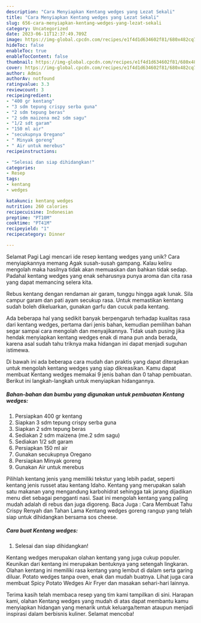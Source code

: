 ```yaml
---
description: "Cara Menyiapkan Kentang wedges yang Lezat Sekali"
title: "Cara Menyiapkan Kentang wedges yang Lezat Sekali"
slug: 656-cara-menyiapkan-kentang-wedges-yang-lezat-sekali
category: Uncategorized
date: 2023-06-11T12:37:49.709Z
image: https://img-global.cpcdn.com/recipes/e1f4d1d634602f81/680x482cq70/kentang-wedges-foto-resep-utama.jpg
hideToc: false
enableToc: true
enableTocContent: false
thumbnail: https://img-global.cpcdn.com/recipes/e1f4d1d634602f81/680x482cq70/kentang-wedges-foto-resep-utama.jpg
cover: https://img-global.cpcdn.com/recipes/e1f4d1d634602f81/680x482cq70/kentang-wedges-foto-resep-utama.jpg
author: Admin
authorAv: notfound
ratingvalue: 3.3
reviewcount: 3
recipeingredient:
- "400 gr kentang"
- "3 sdm tepung crispy serba guna"
- "2 sdm tepung beras"
- "2 sdm maizena me2 sdm sagu"
- "1/2 sdt garam"
- "150 ml air"
- "secukupnya Oregano"
- " Minyak goreng"
- " Air untuk merebus"
recipeinstructions:

- "Selesai dan siap dihidangkan!"
categories:
- Resep
tags:
- kentang
- wedges

katakunci: kentang wedges 
nutrition: 260 calories
recipecuisine: Indonesian
preptime: "PT10M"
cooktime: "PT41M"
recipeyield: "1"
recipecategory: Dinner

---
```



Selamat Pagi Lagi mencari ide resep kentang wedges yang unik? Cara menyiapkannya memang Agak susah-susah gampang. Kalau keliru mengolah maka hasilnya tidak akan memuaskan dan bahkan tidak sedap. Padahal kentang wedges yang enak seharusnya punya aroma dan cita rasa yang dapat memancing selera kita.


Rebus kentang dengan rendaman air garam, tunggu hingga agak lunak. Sila campur garam dan pati ayam secukup rasa. Untuk memastikan kentang sudah boleh dikeluarkan, gunakan garfu dan cucuk pada kentang.

Ada beberapa hal yang sedikit banyak berpengaruh terhadap kualitas rasa dari kentang wedges, pertama dari jenis bahan, kemudian pemilihan bahan segar sampai cara mengolah dan menyajikannya. Tidak usah pusing jika hendak menyiapkan kentang wedges enak di mana pun anda berada, karena asal sudah tahu triknya maka hidangan ini dapat menjadi suguhan istimewa.


Di bawah ini ada beberapa cara mudah dan praktis yang dapat diterapkan untuk mengolah kentang wedges yang siap dikreasikan. Kamu dapat membuat Kentang wedges memakai 9 jenis bahan dan 0 tahap pembuatan. Berikut ini langkah-langkah untuk menyiapkan hidangannya.

<!--inarticleads1-->

##### Bahan-bahan dan bumbu yang digunakan untuk pembuatan Kentang wedges:

1. Persiapkan 400 gr kentang
1. Siapkan 3 sdm tepung crispy serba guna
1. Siapkan 2 sdm tepung beras
1. Sediakan 2 sdm maizena (me.2 sdm sagu)
1. Sediakan 1/2 sdt garam
1. Persiapkan 150 ml air
1. Gunakan secukupnya Oregano
1. Persiapkan  Minyak goreng
1. Gunakan  Air untuk merebus


Pilihlah kentang jenis yang memiliki tekstur yang lebih padat, seperti kentang jenis russet atau kentang Idaho. Kentang yang merupakan salah satu makanan yang mengandung karbohidrat sehingga tak jarang dijadikan menu diet sebagai pengganti nasi. Saat ini mengolah kentang yang paling mudah adalah di rebus dan juga digoreng. Baca Juga : Cara Membuat Tahu Crispy Renyah dan Tahan Lama Kentang wedges goreng rangup yang telah siap untuk dihidangkan bersama sos cheese. 

<!--inarticleads2-->

##### Cara buat Kentang wedges:


1. Selesai dan siap dihidangkan!

Kentang wedges merupakan olahan kentang yang juga cukup populer. Keunikan dari kentang ini merupakan bentuknya yang setengah lingkaran. Olahan kentang ini memiliki rasa kentang yang lembut di dalam serta garing diluar. Potato wedges tanpa oven, enak dan mudah buatnya. Lihat juga cara membuat Spicy Potato Wedges Air Fryer dan masakan sehari-hari lainnya. 

Terima kasih telah membaca resep yang tim kami tampilkan di sini. Harapan kami, olahan Kentang wedges yang mudah di atas dapat membantu kamu menyiapkan hidangan yang menarik untuk keluarga/teman ataupun menjadi inspirasi dalam berbisnis kuliner. Selamat mencoba!
